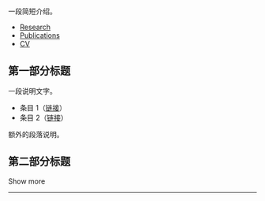 # 

一段简短介绍。

* [Research](/research)
* [Publications](/publications)
* [CV](/cv.pdf)

## 第一部分标题

一段说明文字。

* 条目 1（[链接](#)）
* 条目 2（[链接](#)）

额外的段落说明。

## 第二部分标题

Show more

---


